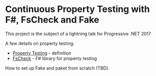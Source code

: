 # Continuous Property Testing with F#, FsCheck and Fake 

This project is the subject of a lightning talk for Progressive .NET 2017 

A few details on property testing:
  * [Property Testing](https://en.wikipedia.org/wiki/Property_testing) - definition
  * [FsCheck](https://github.com/fscheck/FsCheck) - F# library for property testing 

How to set up Fake and paket from scratch (TBD). 